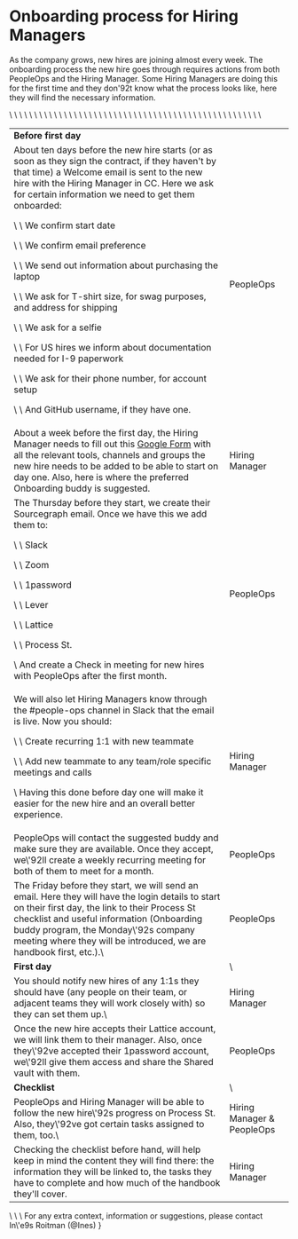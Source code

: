# Onboarding process for Hiring Managers

As the company grows, new hires are joining almost every week. The onboarding process the new hire goes through requires actions from both PeopleOps and the Hiring Manager. Some Hiring Managers are doing this for the first time and they don\'92t know what the process looks like, here they will find the necessary information. 

<table>\
  <tr>\
   <td><strong>Before first day</strong>
 
  </tr>\
  <tr>\
   <td>About ten days before the new hire starts (or as soon as they sign the contract, if they haven't by that time) a Welcome email is sent to the new hire with the Hiring Manager in CC. Here we ask for certain information we need to get them onboarded:
<p>\
\
    We confirm start date
<p>\
\
    We confirm email preference
<p>\
\
    We send out information about purchasing the laptop
<p>\
\
    We ask for T-shirt size, for swag purposes, and address for shipping
<p>\
\
    We ask for a selfie
<p>\
\
    For US hires we inform about documentation needed for I-9 paperwork
<p>\
\
    We ask for their phone number, for account setup
<p>\
\
    And GitHub username, if they have one.
   </td>\
   <td>PeopleOps
   </td>\
  </tr>\
  <tr>\
   <td>About a week before the first day, the Hiring Manager needs to fill out this <a href="https://docs.google.com/forms/d/e/1FAIpQLSeQjfoLjAZUim7pVYw9joQCssXuVz2t2RlpjLadzmHrj15cwQ/viewform?usp=sf_link">Google Form</a> with all the relevant tools, channels and groups the new hire needs to be added to be able to start on day one. Also, here is where the preferred Onboarding buddy is suggested.
   </td>\
   <td>Hiring Manager
   </td>\
  </tr>\
  <tr>\
   <td>The Thursday before they start, we create their Sourcegraph email. Once we have this we add them to:
<p>\
\
    Slack
<p>\
\
    Zoom
<p>\
\
    1password
<p>\
\
    Lever
<p>\
\
    Lattice
<p>\
\
    Process St.
<p>\
And create a Check in meeting for new hires with PeopleOps after the first month.
   </td>\
   <td>PeopleOps
   </td>\
  </tr>\
  <tr>\
   <td>We will also let Hiring Managers know through the #people-ops channel in Slack that the email is live. Now you should:
<p>\
\
    Create recurring 1:1 with new teammate
<p>\
\
    Add new teammate to any team/role specific meetings and calls
<p>\
Having this done before day one will make it easier for the new hire and an overall better experience.
   </td>\
   <td>Hiring Manager
   </td>\
  </tr>\
  <tr>\
   <td>PeopleOps will contact the suggested buddy and make sure they are available. Once they accept, we\'92ll create a weekly recurring meeting for both of them to meet for a month.
   </td>\
   <td>PeopleOps
   </td>\
  </tr>\
  <tr>\
   <td>The Friday before they start, we will send an email. Here they will have the login details to start on their first day, the link to their Process St checklist and useful information (Onboarding buddy program, the Monday\'92s company meeting where they will be introduced, we are handbook first, etc.).\
   </td>\
   <td>PeopleOps
   </td>\
  </tr>\
  <tr>\
   <td><strong>First day</strong>
   </td>\
   <td>\
   </td>\
  </tr>\
  <tr>\
   <td>You should notify new hires of any 1:1s they should have (any people on their team, or adjacent teams they will work closely with) so they can set them up.\
   </td>\
   <td>Hiring Manager
   </td>\
  </tr>\
  <tr>\
   <td>Once the new hire accepts their Lattice account, we will link them to their manager. Also, once they\'92ve accepted their 1password account, we\'92ll give them access and share the Shared vault with them.
   </td>\
   <td>PeopleOps
   </td>\
  </tr>\
  <tr>\
   <td><strong>Checklist</strong>
  </td>\
   <td>\
   </td>\
  </tr>\
  <tr>\
   <td>PeopleOps and Hiring Manager will be able to follow the new hire\'92s progress on Process St. Also, they\'92ve got certain tasks assigned to them, too.\
   </td>\
   <td>Hiring Manager & PeopleOps
   </td>\
  </tr>\
  <tr>\
   <td>Checking the checklist before hand, will help keep in mind the content they will find there: the information they will be linked to, the tasks they have to complete and how much of the handbook they'll cover.
   </td>\
   <td>Hiring Manager
   </td>\
  </tr>\
</table>\
\
\
For any extra context, information or suggestions, please contact In\'e9s Roitman (@Ines)
}

